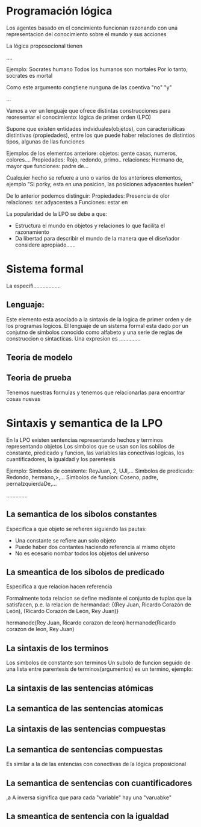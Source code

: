 # Programación lógica
Los agentes basado en el concimiento funcionan razonando con una representacion del conocimiento sobre el mundo y sus acciones

La lógica proposocional tienen

....



Ejemplo:
Socrates humano
Todos los humanos son mortales
Por lo tanto, socrates es mortal

Como este argumento congtiene nunguna de las coentiva "no" "y"

...


Vamos a ver un lenguaje que ofrece distintas construcciones para reoresentar el conocimiento: lógica de primer orden (LPO)

Supone que existen entidades indviduales(objetos), con caracterisiticas distintivas (propiedades),
entre los que puede haber relaciones de distintios tipos, algunas de llas funciones

Ejemplos de los elementos anteriore:
objetos: gente casas, numeros, colores....
Propiedades: Rojo, redondo, primo..
relaciones: Hermano de, mayor que
funciones: padre de...

Cualquier hecho se refuere a uno o varios de los anteriores elementos, ejemplo
"Si porky, esta en una posicion, las posiciones adyacentes huelen"

De lo anterior podemos distinguir:
Propiedades: Presencia de olor
relaciones: ser adyacentes a 
Funciones: estar en

La popularidad de la LPO se debe a que: 
+ Estructura el mundo en objetos y relaciones lo que facilita el razonamiento
+ Da libertad para describir el mundo de la manera que el diseñador considere apropiado......


# Sistema formal
La especifi..................

## Lenguaje:
Este elemento esta asociado a la sintaxis de la logica de primer orden y de los programas logicos.
El lenguaje de un sistema formal esta dado por un conjutno de simbolos conocido como alfabeto y una serie de reglas de construccion o sintacticas. Una expresion es  ..............

## Teoria de modelo

## Teoria de prueba
Tenemos nuestras formulas y tenemos que relacionarlas para encontrar cosas nuevas

# Sintaxis y semantica de la LPO
En la LPO existen sentencias representando hechos y terminos representando objetos
Los simbolos que se usan son los sobilos de constante, predicado y funcion, las variables las conectivas logicas, los cuantificadores, la igualdad y los parentesis

Ejemplo:
Simbolos de constente: ReyJuan, 2, UJI,...
Simbolos de predicado: Redondo, hermano,>,...
Simbolos de funcion: Coseno, padre, pernaIzquierdaDe,...


..............


## La semantica de los sibolos constantes
Especifica a que objeto se refieren siguiendo las pautas:
+ Una constante se refiere aun solo objeto
+ Puede haber dos contantes haciendo referencia al mismo objeto
+ No es ecesario nombar todos los objetos del universo
## La smeantica de los sibolos de predicado
Especifica a que relacion hacen referencia

Formalmente toda relacion se define mediante el conjunto de tuplas que la satisfacen, p.e. la relacion de hermandad:
{(Rey Juan, Ricardo Corazón de León), (Ricardo Corazón de León, Rey Juan)}

hermanode(Rey Juan, Ricardo corazon de leon)
hermanode(Ricardo corazon de leon, Rey Juan)

##

## La sintaxis de los terminos
Los simbolos de constante son terminos
Un subolo de funcion seguido de una lista entre parentesis de terminos(argumentos) es un termino, ejemplo:

##

## La sintaxis de las sentencias atómicas

## La semantica de las sentencias atomicas

## La sintaxis de las sentencias compuestas

## La semantica de sentencias compuestas

Es similar a la de las entencias con conectivas de la lógica proposicional

## La semantica de sentencias con cuantificadores


,a A inversa significa que para cada "variable" hay una "varuabke"


## La smeantica de sentencia con la igualdad